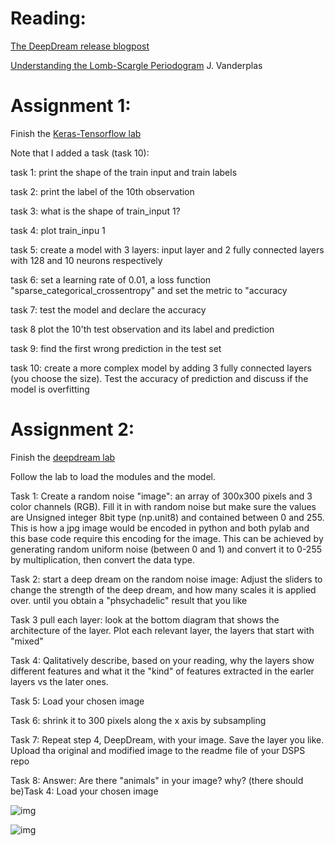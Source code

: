 
# Reading: 

[The DeepDream release blogpost](https://ai.googleblog.com/2015/06/inceptionism-going-deeper-into-neural.html)

[Understanding the Lomb-Scargle Periodogram](https://arxiv.org/abs/1703.09824) J. Vanderplas


# Assignment 1:

Finish the [Keras-Tensorflow lab](https://github.com/fedhere/DSPS/blob/master/HW12/KerasTensorflow.ipynb)

Note that I added a task (task 10):


task 1: print the shape of the train input and train labels

task 2: print the label of the 10th observation

task 3: what is the shape of train_input 1?

task 4: plot train_inpu 1

task 5: create a model with 3 layers: input layer and 2 fully connected layers with 128 and 10 neurons respectively

task 6: set a learning rate of 0.01, a loss function "sparse_categorical_crossentropy" and set the metric to "accuracy

task 7: test the model and declare the accuracy

task 8 plot the 10'th test observation and its label and prediction

task 9: find the first wrong prediction in the test set

task 10: create a more complex model by adding 3 fully connected layers (you choose the size). Test the accuracy of prediction and discuss if the model is overfitting




# Assignment 2:

Finish the [deepdream lab](https://github.com/fedhere/DSPS/blob/master/HW12/DSPS2019_deepdream.ipynb)

Follow the lab to load the modules and the model. 

Task 1: Create a random noise "image": an array of 300x300 pixels and 3 color channels (RGB). Fill it in with random noise but make sure the values are Unsigned integer 8bit type (np.unit8) and contained between 0 and 255. This is how a jpg image would be encoded in python and both pylab and this base code require this encoding for the image.  This can be achieved by generating random uniform noise (between 0 and 1) and convert it to 0-255 by multiplication, then convert the data type.

Task 2: start a deep dream on the random noise image: Adjust the sliders to change the strength of the deep dream, and how many scales it is applied over. until you obtain a "phsychadelic" result that you like

Task 3 pull each layer:  look at the bottom diagram that shows the architecture of the layer. Plot each relevant layer, the layers that start with "mixed"  

Task 4: Qalitatively describe, based on your reading, why the layers show different features and what it the "kind" of features extracted in the earler layers vs the later ones.

Task 5: Load your chosen image

Task 6: shrink it to 300 pixels along the x axis by subsampling

Task 7: Repeat step 4, DeepDream, with your image. Save the layer you like. Upload tha original and modified image to the readme file of your DSPS repo

Task 8: Answer: Are there "animals" in your image? why? (there should be)Task 4: Load your chosen image 


![img](https://github.com/fedhere/DSPS/blob/master/HW12/original.png)


![img](https://github.com/fedhere/DSPS/blob/master/HW12/dreamed.png)
